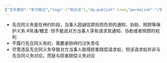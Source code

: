 ```yaml
---
{"文件类别":"学习笔记","tags":["知识点"],"dg-publish":true,"permalink":"/学习笔记studyup/知识点cheese/先合同义务/","dgPassFrontmatter":true,"created":"2024-07-06T10:43:29.373+08:00","updated":"2024-09-11T12:31:33.739+08:00"}
---
```


- 先合同义务是在缔约阶段，当事人因诚信原则而负担的通知、协助、照顾等保护义务 #背诵/概念 
·但不能说对方当事人享有请求其通知、协助或者照顾的权利
- 不履行先合同义务的，需要承担缔约过失责任
- 尽管违反先合同义务导致对方当事人取得损害赔偿请求权，但该请求权并非与先合同义务对应，而是与损害赔偿义务对应